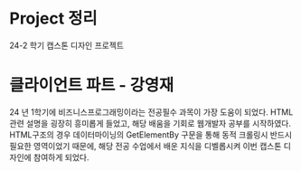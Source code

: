 # Project 정리
24-2 학기
캡스톤 디자인 프로젝트
# 클라이언트 파트 - 강영재
24 년 1학기에 비즈니스프로그래밍이라는 전공필수 과목이 가장 도움이 되었다.
HTML 관련 설명을 굉장히 흥미롭게 들었고, 해당 배움을 기회로 웹개발자 공부를 시작하였다.
HTML구조의 경우 데이터마이닝의 GetElementBy 구문을 통해 동적 크롤링시 반드시 필요한 영역이었기 때문에, 해당 전공 수업에서 배운 지식을 디벨롭시켜 이번 캡스톤 디자인에 참여하게 되었다. 
